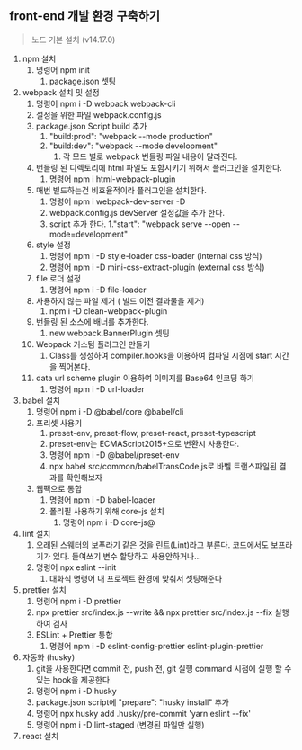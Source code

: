 ## front-end 개발 환경 구축하기

>노드 기본 설치 (v14.17.0)

1. npm 설치
   1. 명령어 npm init 
      1. package.json 셋팅
2. webpack 설치 및 설정
   1. 명령어 npm i -D webpack webpack-cli
   2. 설정을 위한 파일 webpack.config.js
   3. package.json Script build 추가
      1. "build:prod": "webpack --mode production"
      2. "build:dev": "webpack --mode development"
         1. 각 모드 별로 webpack 번들링 파일 내용이 달라진다.
   4. 번들링 된 디렉토리에 html 파일도 포함시키기 위해서 플러그인을 설치한다.
      1. 명령어 npm i html-webpack-plugin
   5. 매번 빌드하는건 비효율적이라 플러그인을 설치한다.
      1. 명령어 npm i webpack-dev-server -D
      2. webpack.config.js devServer 설정값을 추가 한다. 
      3. script 추가 한다.
         1."start": "webpack serve --open --mode=development"
   6. style 설정
      1. 명령어 npm i -D style-loader css-loader (internal css 방식)
      2. 명령어 npm i -D mini-css-extract-plugin (external css 방식)
   7. file 로더 설정
      1. 명령어 npm i -D file-loader
   8. 사용하지 않는 파일 제거 ( 빌드 이전 결과물을 제거)
      1. npm i -D clean-webpack-plugin
   9. 번들링 된 소스에 배너를 추가한다.
      1. new webpack.BannerPlugin 셋팅
   10. Webpack 커스텀 플러그인 만들기
       1. Class를 생성하여 compiler.hooks을 이용하여 컴파일 시점에 start 시간을 찍어본다.
   11. data url scheme plugin 이용하여 이미지를 Base64 인코딩 하기
       1. 명령어 npm i -D url-loader
3. babel 설치
   1. 명령어 npm i -D @babel/core @babel/cli
   2. 프리셋 사용기
      1. preset-env, preset-flow, preset-react, preset-typescript
      2. preset-env는 ECMAScript2015+으로 변환시 사용한다.
      3. 명령어 npm i -D @babel/preset-env
      4. npx babel src/common/babelTransCode.js로 바벨 트랜스파일된 결과를 확인해보자
   3. 웹팩으로 통합
      1. 명령어 npm i -D babel-loader
      2. 폴리필 사용하기 위해 core-js 설치
         1. 명령어 npm i -D core-js@
4. lint 설치
   1. 오래된 스웨터의 보푸라기 같은 것을 린트(Lint)라고 부른다. 코드에서도 보프라기가 있다. 들여쓰기 변수 할당하고 사용안하거나...
   2. 명령어 npx eslint --init
      1. 대화식 명령어 내 프로젝트 환경에 맞춰서 셋팅해준다
5. prettier 설치
   1. 명령어 npm i -D prettier
   2. npx prettier src/index.js --write && npx prettier src/index.js --fix 실행하여 검사
   3. ESLint + Prettier 통합
      1. 명령어 npm i -D eslint-config-prettier eslint-plugin-prettier
6. 자동화 (husky)
   1. git을 사용한다면 commit 전, push 전, git 실행 command 시점에 실행 할 수있는 hook을 제공한다
   2. 명령어 npm i -D husky
   3. package.json script에 "prepare": "husky install" 추가
   4. 명령어 npx husky add .husky/pre-commit 'yarn eslint --fix'
   5. 명령어 npm i -D lint-staged (변경된 파일만 실행)
7. react 설치
